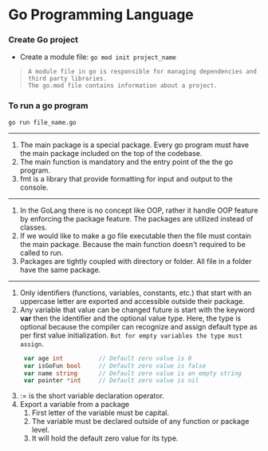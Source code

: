 # Go Programming Language

### Create Go project

-   Create a module file: `go mod init project_name`

> `A module file in go is responsible for managing dependencies and third party libraries.`  
> `The go.mod file contains information about a project. `

### To run a go program

`go run file_name.go`

---

1. The main package is a special package. Every go program must have the main package included on the top of the codebase.
2. The main function is mandatory and the entry point of the the go program.
3. fmt is a library that provide formatting for input and output to the console.

---

1. In the GoLang there is no concept like OOP, rather it handle OOP feature by enforcing the package feature. The packages are utilized instead of classes.
2. If we would like to make a go file executable then the file must contain the main package. Because the main function doesn't required to be called to run.
3. Packages are tightly coupled with directory or folder. All file in a folder have the same package.

---

1. Only identifiers (functions, variables, constants, etc.) that start with an uppercase letter are exported and accessible outside their package.
2. Any variable that value can be changed future is start with the keyword **var** then the identifier and the optional value type. Here, the type is optional because the compiler can recognize and assign default type as per first value initialization. `But for empty variables the type must assign`.
    ```go
     var age int          // Default zero value is 0
     var isGoFun bool     // Default zero value is false
     var name string      // Default zero value is an empty string
     var pointer *int     // Default zero value is nil
    ```
3. := is the short variable declaration operator.
4. Export a variable from a package
    1. First letter of the variable must be capital.
    2. The variable must be declared outside of any function or package level.
    3. It will hold the default zero value for its type.


